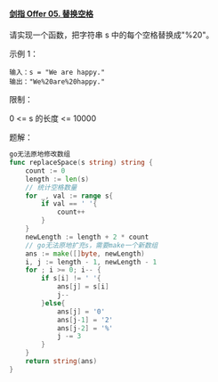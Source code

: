 #### [剑指 Offer 05. 替换空格](https://leetcode.cn/problems/ti-huan-kong-ge-lcof/)

请实现一个函数，把字符串 s 中的每个空格替换成"%20"。

 

示例 1：

```
输入：s = "We are happy."
输出："We%20are%20happy."
```


限制：

0 <= s 的长度 <= 10000



题解：

```go
go无法原地修改数组
func replaceSpace(s string) string {
    count := 0
    length := len(s)
    // 统计空格数量
    for _, val := range s{
        if val == ' '{
            count++
        }
    }
    newLength := length + 2 * count
    // go无法原地扩充s，需要make一个新数组
    ans := make([]byte, newLength)
    i, j := length - 1, newLength - 1
    for ; i >= 0; i-- {
        if s[i] != ' '{
            ans[j] = s[i]
            j--
        }else{
            ans[j] = '0'
            ans[j-1] = '2'
            ans[j-2] = '%'
            j -= 3
        }
    }
    return string(ans)
}
```

